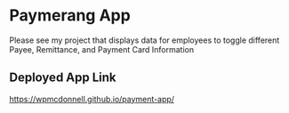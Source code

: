 # Paymerang App

Please see my project that displays data for employees to toggle different Payee,
Remittance, and Payment Card Information

## Deployed App Link

https://wpmcdonnell.github.io/payment-app/
